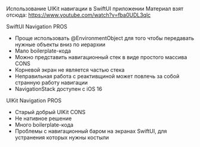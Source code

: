 Использование UIKit навигации в SwiftUI приложении
Материал взят отсюда: https://www.youtube.com/watch?v=fba0UDL3qlc

SwiftUI Navigation
PROS
* Проще использовать @EnvironmentObject для того чтобы передавать нужные объекты вниз по иерархии
* Мало boilerplate-кода
* Можно представить навигационный стек в виде простого массива
CONS
* Корневой экран не является частью стека
* Неправильная работа с реактивщиной может повлечь за собой странную работу навигации
* NavigationStack доступен с iOS 16

UIKit Navigation
PROS
* Старый добрый UIKit
CONS
* Не нативное решение
* Много boilerplate-кода
* Проблемы с навигационный баром на экранах SwiftUI, для устранения которых нужны костыли
